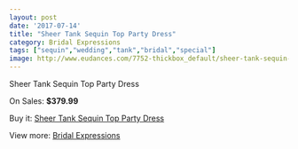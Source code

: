 ```yaml
---
layout: post
date: '2017-07-14'
title: "Sheer Tank Sequin Top Party Dress"
category: Bridal Expressions
tags: ["sequin","wedding","tank","bridal","special"]
image: http://www.eudances.com/7752-thickbox_default/sheer-tank-sequin-top-party-dress.jpg
---
```

Sheer Tank Sequin Top Party Dress

On Sales: **$379.99**
<a href="https://www.eudances.com/en/bridal-expressions/2740-sheer-tank-sequin-top-party-dress.html"><amp-img layout="responsive" width="600" height="600" src="//www.eudances.com/7752-thickbox_default/sheer-tank-sequin-top-party-dress.jpg" alt="Sheer Tank Sequin Top Party Dress 0" /></a>
<a href="https://www.eudances.com/en/bridal-expressions/2740-sheer-tank-sequin-top-party-dress.html"><amp-img layout="responsive" width="600" height="600" src="//www.eudances.com/7757-thickbox_default/sheer-tank-sequin-top-party-dress.jpg" alt="Sheer Tank Sequin Top Party Dress 1" /></a>
<a href="https://www.eudances.com/en/bridal-expressions/2740-sheer-tank-sequin-top-party-dress.html"><amp-img layout="responsive" width="600" height="600" src="//www.eudances.com/7756-thickbox_default/sheer-tank-sequin-top-party-dress.jpg" alt="Sheer Tank Sequin Top Party Dress 2" /></a>
<a href="https://www.eudances.com/en/bridal-expressions/2740-sheer-tank-sequin-top-party-dress.html"><amp-img layout="responsive" width="600" height="600" src="//www.eudances.com/7755-thickbox_default/sheer-tank-sequin-top-party-dress.jpg" alt="Sheer Tank Sequin Top Party Dress 3" /></a>
<a href="https://www.eudances.com/en/bridal-expressions/2740-sheer-tank-sequin-top-party-dress.html"><amp-img layout="responsive" width="600" height="600" src="//www.eudances.com/7754-thickbox_default/sheer-tank-sequin-top-party-dress.jpg" alt="Sheer Tank Sequin Top Party Dress 4" /></a>
<a href="https://www.eudances.com/en/bridal-expressions/2740-sheer-tank-sequin-top-party-dress.html"><amp-img layout="responsive" width="600" height="600" src="//www.eudances.com/7753-thickbox_default/sheer-tank-sequin-top-party-dress.jpg" alt="Sheer Tank Sequin Top Party Dress 5" /></a>

Buy it: [Sheer Tank Sequin Top Party Dress](https://www.eudances.com/en/bridal-expressions/2740-sheer-tank-sequin-top-party-dress.html "Sheer Tank Sequin Top Party Dress")

View more: [Bridal Expressions](https://www.eudances.com/en/42-bridal-expressions "Bridal Expressions")